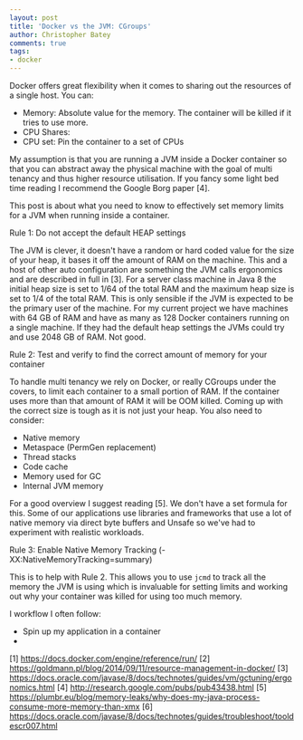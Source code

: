 ```yaml
---
layout: post
title: 'Docker vs the JVM: CGroups'
author: Christopher Batey
comments: true
tags:
- docker
---
```



Docker offers great flexibility when it comes to sharing out the resources of a
single host. You can:

* Memory: Absolute value for the memory. The container will be killed if it
tries to use more. 
* CPU Shares: 
* CPU set: Pin the container to a set of CPUs

My assumption is that you are running a JVM inside a Docker container so that
you can abstract away the physical machine with the goal of multi tenancy and
thus higher resource utilisation. If you fancy some light bed time reading I
recommend the Google Borg paper [4].

This post is about what you need to know to effectively set memory limits for
a JVM when running inside a container.

Rule 1: Do not accept the default HEAP settings

The JVM is clever, it doesn't have a random or hard coded value for the size of
your heap, it bases it off the amount of RAM on the machine. This and a host of
other auto configuration are something the JVM calls ergonomics and are
described in full in [3]. For a server class machine in Java 8 the initial heap
size is set to 1/64 of the total RAM and the maximum heap size is set to 1/4 of
the total RAM. This is only sensible if the JVM is expected to be the primary
user of the machine. For my current project we have machines with 64 GB of RAM
and have as many as 128 Docker containers running on a single machine. If they
had the default heap settings the JVMs could try and use 2048 GB of RAM. Not
good.

Rule 2: Test and verify to find the correct amount of memory for your container 

To handle multi tenancy we rely on Docker, or really CGroups under the covers,
to limit each container to a small portion of RAM. If the container uses more
than that amount of RAM it will be OOM killed. Coming up with the correct size
is tough as it is not just your heap. You also need to consider:

* Native memory
* Metaspace (PermGen replacement)
* Thread stacks
* Code cache
* Memory used for GC
* Internal JVM memory

For a good overview I suggest reading [5]. We don't have a set formula for this.
Some of our applications use libraries and frameworks that use a lot of native
memory via direct byte buffers and Unsafe so we've had to experiment with
realistic workloads.

Rule 3: Enable Native Memory Tracking (-XX:NativeMemoryTracking=summary)

This is to help with Rule 2. This allows you to use `jcmd` to track all the
memory the JVM is using which is invaluable for setting limits and working out
why your container was killed for using too much memory.

I workflow I often follow:

* Spin up my application in a container
* 
 

 [1] https://docs.docker.com/engine/reference/run/
 [2] https://goldmann.pl/blog/2014/09/11/resource-management-in-docker/
 [3] https://docs.oracle.com/javase/8/docs/technotes/guides/vm/gctuning/ergonomics.html
 [4] http://research.google.com/pubs/pub43438.html
 [5] https://plumbr.eu/blog/memory-leaks/why-does-my-java-process-consume-more-memory-than-xmx
 [6] https://docs.oracle.com/javase/8/docs/technotes/guides/troubleshoot/tooldescr007.html
